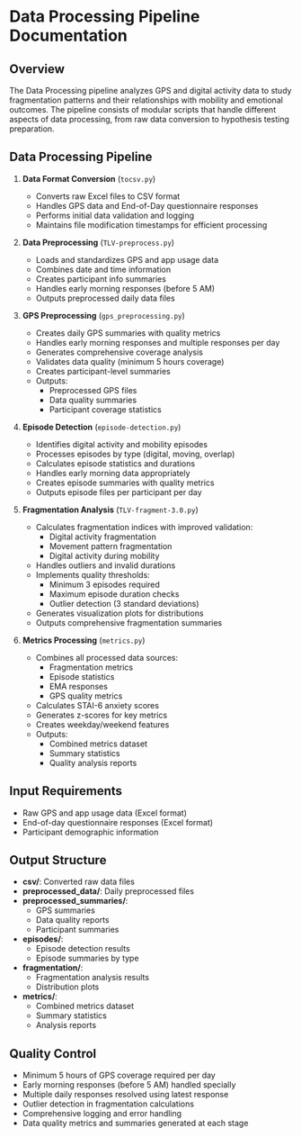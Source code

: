 # Data Processing Pipeline Documentation

## Overview
The Data Processing pipeline analyzes GPS and digital activity data to study fragmentation patterns and their relationships with mobility and emotional outcomes. The pipeline consists of modular scripts that handle different aspects of data processing, from raw data conversion to hypothesis testing preparation.

## Data Processing Pipeline

1. **Data Format Conversion** (`tocsv.py`)
   - Converts raw Excel files to CSV format
   - Handles GPS data and End-of-Day questionnaire responses
   - Performs initial data validation and logging
   - Maintains file modification timestamps for efficient processing

2. **Data Preprocessing** (`TLV-preprocess.py`)
   - Loads and standardizes GPS and app usage data
   - Combines date and time information
   - Creates participant info summaries
   - Handles early morning responses (before 5 AM)
   - Outputs preprocessed daily data files

3. **GPS Preprocessing** (`gps_preprocessing.py`)
   - Creates daily GPS summaries with quality metrics
   - Handles early morning responses and multiple responses per day
   - Generates comprehensive coverage analysis
   - Validates data quality (minimum 5 hours coverage)
   - Creates participant-level summaries
   - Outputs:
     - Preprocessed GPS files
     - Data quality summaries
     - Participant coverage statistics

4. **Episode Detection** (`episode-detection.py`)
   - Identifies digital activity and mobility episodes
   - Processes episodes by type (digital, moving, overlap)
   - Calculates episode statistics and durations
   - Handles early morning data appropriately
   - Creates episode summaries with quality metrics
   - Outputs episode files per participant per day

5. **Fragmentation Analysis** (`TLV-fragment-3.0.py`)
   - Calculates fragmentation indices with improved validation:
     - Digital activity fragmentation
     - Movement pattern fragmentation
     - Digital activity during mobility
   - Handles outliers and invalid durations
   - Implements quality thresholds:
     - Minimum 3 episodes required
     - Maximum episode duration checks
     - Outlier detection (3 standard deviations)
   - Generates visualization plots for distributions
   - Outputs comprehensive fragmentation summaries

6. **Metrics Processing** (`metrics.py`)
   - Combines all processed data sources:
     - Fragmentation metrics
     - Episode statistics
     - EMA responses
     - GPS quality metrics
   - Calculates STAI-6 anxiety scores
   - Generates z-scores for key metrics
   - Creates weekday/weekend features
   - Outputs:
     - Combined metrics dataset
     - Summary statistics
     - Quality analysis reports

## Input Requirements

- Raw GPS and app usage data (Excel format)
- End-of-day questionnaire responses (Excel format)
- Participant demographic information

## Output Structure

- **csv/**: Converted raw data files
- **preprocessed_data/**: Daily preprocessed files
- **preprocessed_summaries/**: 
  - GPS summaries
  - Data quality reports
  - Participant summaries
- **episodes/**: 
  - Episode detection results
  - Episode summaries by type
- **fragmentation/**: 
  - Fragmentation analysis results
  - Distribution plots
- **metrics/**: 
  - Combined metrics dataset
  - Summary statistics
  - Analysis reports

## Quality Control

- Minimum 5 hours of GPS coverage required per day
- Early morning responses (before 5 AM) handled specially
- Multiple daily responses resolved using latest response
- Outlier detection in fragmentation calculations
- Comprehensive logging and error handling
- Data quality metrics and summaries generated at each stage 
